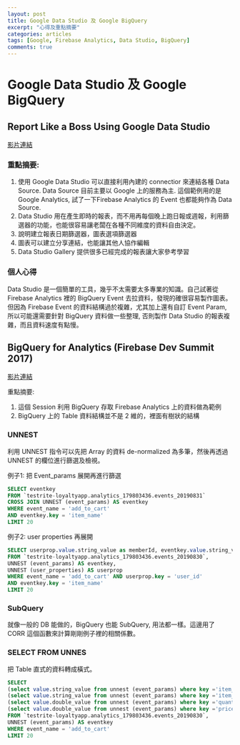 ```yaml
---
layout: post
title: Google Data Studio 及 Google BigQuery
excerpt: "心得及重點摘要"
categories: articles
tags: [Google, Firebase Analytics, Data Studio, BigQuery]
comments: true
---
```


# Google Data Studio 及 Google BigQuery

## Report Like a Boss Using Google Data Studio 
[影片連結](https://www.youtube.com/watch?v=C1w-yuTDUeM)

### 重點摘要:
1. 使用 Google Data Studio 可以直接利用內建的 connectior 來連結各種 Data Source. Data Source 目前主要以 Google 上的服務為主. 這個範例用的是 Google Analytics, 試了一下Firebase Analytics 的 Event 也都能夠作為 Data Source.
2. Data Studio 用在產生即時的報表，而不用再每個晚上跑日報或週報，利用篩選器的功能，也能很容易讓老闆在各種不同維度的資料自由決定。
3. 說明建立報表日期篩選器，圖表選項篩選器
4. 圖表可以建立分享連結，也能讓其他人協作編輯
5. Data Studio Gallery 提供很多已經完成的報表讓大家參考學習

### 個人心得
Data Studio 是一個簡單的工具，幾乎不太需要太多專業的知識。自己試著從 Firebase Analytics 裡的 BigQuery Event 去拉資料，發現的確很容易製作圖表。但因為 Firebase Event 的資料結構過於複雜，尤其加上還有自訂 Event Param, 所以可能還需要針對 BigQuery 資料做一些整理, 否則製作 Data Studio 的報表複雜，而且資料速度有點慢。


## BigQuery for Analytics (Firebase Dev Summit 2017)
[影片連結](https://www.youtube.com/watch?v=pxNrkjBeHpw&t=906s)

重點摘要:
1. 這個 Session 利用 BigQuery 存取 Firebase Analytics 上的資料做為範例
2. BigQuery 上的 Table 資料結構並不是 2 維的，裡面有樹狀的結構

### UNNEST
利用 UNNEST 指令可以先把 Array 的資料 de-normalized 為多筆，然後再透過 UNNEST 的欄位進行篩選及檢視。

例子1: 把 Event_params 展開再進行篩選
```sql
SELECT eventkey
FROM `testrite-loyaltyapp.analytics_179803436.events_20190831`
CROSS JOIN UNNEST (event_params) AS eventkey
WHERE event_name = 'add_to_cart'
AND eventkey.key = 'item_name'
LIMIT 20
```
例子2: user properties 再展開
```sql
SELECT userprop.value.string_value as memberId, eventkey.value.string_value as itemname
FROM `testrite-loyaltyapp.analytics_179803436.events_20190830`,
UNNEST (event_params) AS eventkey,
UNNEST (user_properties) AS userprop
WHERE event_name = 'add_to_cart' AND userprop.key = 'user_id'
AND eventkey.key = 'item_name'
LIMIT 20
```
### SubQuery
就像一般的 DB 能做的，BigQuery 也能 SubQuery, 用法都一樣。這邊用了 CORR 這個函數來計算剛剛例子裡的相關係數。

### SELECT FROM UNNES
把 Table 直式的資料轉成橫式。
```sql
SELECT 
(select value.string_value from unnest (event_params) where key ='item_id') as sku,
(select value.string_value from unnest (event_params) where key ='item_name') as itemName,
(select value.double_value from unnest (event_params) where key ='quantity') as quantity,
(select value.double_value from unnest (event_params) where key ='price') as price
FROM `testrite-loyaltyapp.analytics_179803436.events_20190830`,
UNNEST (event_params) AS eventkey
WHERE event_name = 'add_to_cart'
LIMIT 20
```

